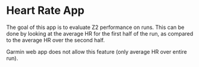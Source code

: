 # Heart Rate App
The goal of this app is to evaluate Z2 performance on runs. This can be done by
looking at the average HR for the first half of the run, as compared to the average
HR over the second half.

Garmin web app does not allow this feature (only average HR over entire run).
